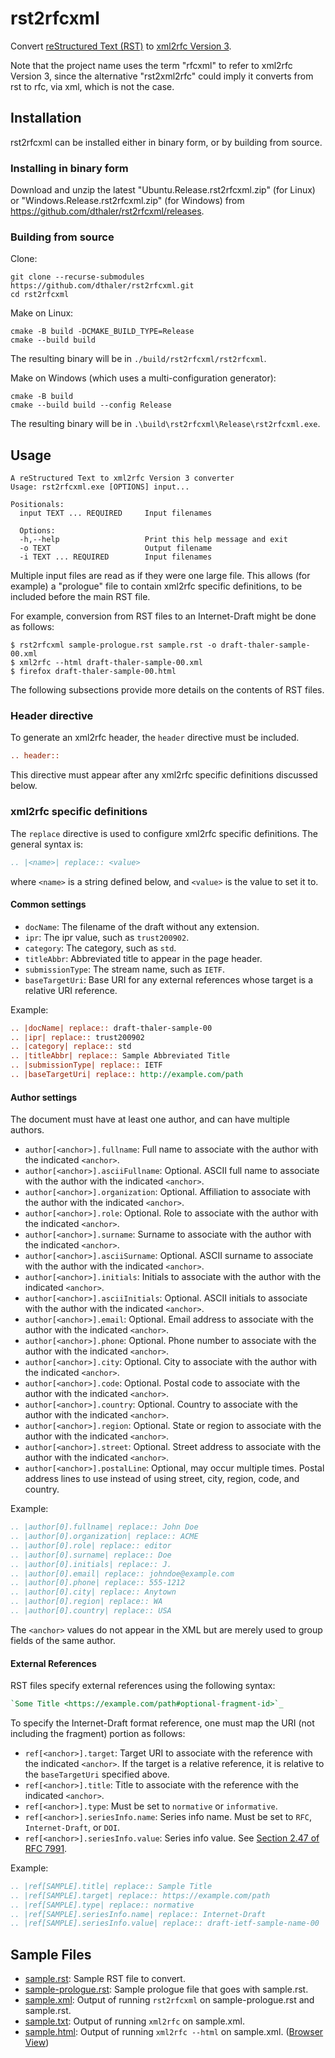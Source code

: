 # rst2rfcxml
Convert [reStructured Text (RST)](https://docutils.sourceforge.io/docs/ref/rst/restructuredtext.html)
to [xml2rfc Version 3](https://www.rfc-editor.org/rfc/rfc7991).

Note that the project name uses the term "rfcxml" to refer to xml2rfc Version 3, since the alternative
"rst2xml2rfc" could imply it converts from rst to rfc, via xml, which is not the case.

## Installation

rst2rfcxml can be installed either in binary form, or by building from source.

### Installing in binary form

Download and unzip the latest "Ubuntu.Release.rst2rfcxml.zip" (for Linux) or
"Windows.Release.rst2rfcxml.zip" (for Windows) from
https://github.com/dthaler/rst2rfcxml/releases.

### Building from source

Clone:
```
git clone --recurse-submodules https://github.com/dthaler/rst2rfcxml.git
cd rst2rfcxml
```

Make on Linux:
```
cmake -B build -DCMAKE_BUILD_TYPE=Release
cmake --build build
```

The resulting binary will be in `./build/rst2rfcxml/rst2rfcxml`.

Make on Windows (which uses a multi-configuration generator):
```
cmake -B build
cmake --build build --config Release
```

The resulting binary will be in `.\build\rst2rfcxml\Release\rst2rfcxml.exe`.

## Usage

```
A reStructured Text to xml2rfc Version 3 converter
Usage: rst2rfcxml.exe [OPTIONS] input...

Positionals:
  input TEXT ... REQUIRED     Input filenames

  Options:
  -h,--help                   Print this help message and exit
  -o TEXT                     Output filename
  -i TEXT ... REQUIRED        Input filenames
```

Multiple input files are read as if they were one large file.
This allows (for example) a "prologue" file to contain xml2rfc specific definitions,
to be included before the main RST file.

For example, conversion from RST files to an Internet-Draft might be done as follows:

```
$ rst2rfcxml sample-prologue.rst sample.rst -o draft-thaler-sample-00.xml
$ xml2rfc --html draft-thaler-sample-00.xml
$ firefox draft-thaler-sample-00.html
```

The following subsections provide more details on the contents
of RST files.

### Header directive

To generate an xml2rfc header, the `header` directive must be included.

```rst
.. header::
```

This directive must appear after any xml2rfc specific definitions discussed below.

### xml2rfc specific definitions

The `replace` directive is used to configure xml2rfc specific definitions.
The general syntax is:

```rst
.. |<name>| replace:: <value>
```

where `<name>` is a string defined below, and `<value>` is the value to set it to.

#### Common settings

* `docName`: The filename of the draft without any extension.
* `ipr`: The ipr value, such as `trust200902`.
* `category`: The category, such as `std`.
* `titleAbbr`: Abbreviated title to appear in the page header.
* `submissionType`: The stream name, such as `IETF`.
* `baseTargetUri`: Base URI for any external references whose target is a relative URI reference.

Example:

```rst
.. |docName| replace:: draft-thaler-sample-00
.. |ipr| replace:: trust200902
.. |category| replace:: std
.. |titleAbbr| replace:: Sample Abbreviated Title
.. |submissionType| replace:: IETF
.. |baseTargetUri| replace:: http://example.com/path
```

#### Author settings

The document must have at least one author, and can have multiple authors.

* `author[<anchor>].fullname`: Full name to associate with the author with the indicated `<anchor>`.
* `author[<anchor>].asciiFullname`: Optional. ASCII full name to associate with the author with the indicated `<anchor>`.
* `author[<anchor>].organization`: Optional. Affiliation to associate with the author with the indicated `<anchor>`.
* `author[<anchor>].role`: Optional. Role to associate with the author with the indicated `<anchor>`.
* `author[<anchor>].surname`: Surname to associate with the author with the indicated `<anchor>`.
* `author[<anchor>].asciiSurname`: Optional. ASCII surname to associate with the author with the indicated `<anchor>`.
* `author[<anchor>].initials`: Initials to associate with the author with the indicated `<anchor>`.
* `author[<anchor>].asciiInitials`: Optional.  ASCII initials to associate with the author with the indicated `<anchor>`.
* `author[<anchor>].email`: Optional. Email address to associate with the author with the indicated `<anchor>`.
* `author[<anchor>].phone`: Optional. Phone number to associate with the author with the indicated `<anchor>`.
* `author[<anchor>].city`: Optional. City to associate with the author with the indicated `<anchor>`.
* `author[<anchor>].code`: Optional. Postal code to associate with the author with the indicated `<anchor>`.
* `author[<anchor>].country`: Optional. Country to associate with the author with the indicated `<anchor>`.
* `author[<anchor>].region`: Optional. State or region to associate with the author with the indicated `<anchor>`.
* `author[<anchor>].street`: Optional. Street address to associate with the author with the indicated `<anchor>`.
* `author[<anchor>].postalLine`: Optional, may occur multiple times. Postal address lines to use instead of using street, city, region, code, and country.

Example:

```rst
.. |author[0].fullname| replace:: John Doe
.. |author[0].organization| replace:: ACME
.. |author[0].role| replace:: editor
.. |author[0].surname| replace:: Doe
.. |author[0].initials| replace:: J.
.. |author[0].email| replace:: johndoe@example.com
.. |author[0].phone| replace:: 555-1212
.. |author[0].city| replace:: Anytown
.. |author[0].region| replace:: WA
.. |author[0].country| replace:: USA
```

The `<anchor>` values do not appear in the XML but are merely
used to group fields of the same author.

#### External References

RST files specify external references using the following syntax:

```rst
`Some Title <https://example.com/path#optional-fragment-id>`_
```

To specify the Internet-Draft format reference, one must map the URI (not including the fragment)
portion as follows:

* `ref[<anchor>].target`: Target URI to associate with the reference with the indicated `<anchor>`. If the target
  is a relative reference, it is relative to the `baseTargetUri` specified above.
* `ref[<anchor>].title`: Title to associate with the reference with the indicated `<anchor>`.
* `ref[<anchor>].type`: Must be set to `normative` or `informative`.
* `ref[<anchor>].seriesInfo.name`: Series info name.  Must be set to `RFC`, `Internet-Draft`, or `DOI`.
* `ref[<anchor>].seriesInfo.value`: Series info value.  See [Section 2.47 of RFC 7991](https://www.rfc-editor.org/rfc/rfc7991#section-2.47).

Example:

```rst
.. |ref[SAMPLE].title| replace:: Sample Title
.. |ref[SAMPLE].target| replace:: https://example.com/path
.. |ref[SAMPLE].type| replace:: normative
.. |ref[SAMPLE].seriesInfo.name| replace:: Internet-Draft
.. |ref[SAMPLE].seriesInfo.value| replace:: draft-ietf-sample-name-00
```

## Sample Files

* [sample.rst](sample/sample.rst): Sample RST file to convert.
* [sample-prologue.rst](sample/sample-prologue.rst): Sample prologue file that goes with sample.rst.
* [sample.xml](sample/sample.xml): Output of running `rst2rfcxml` on sample-prologue.rst and sample.rst.
* [sample.txt](sample/sample.txt): Output of running `xml2rfc` on sample.xml.
* [sample.html](sample/sample.html): Output of running `xml2rfc --html` on sample.xml. ([Browser View](https://htmlpreview.github.io/?https://raw.githubusercontent.com/dthaler/rst2rfcxml/main/sample/sample.html))
